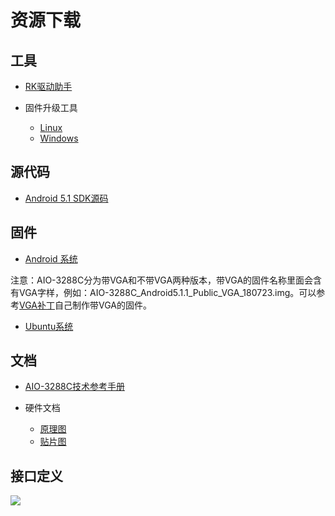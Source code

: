# 资源下载

## 工具

* [RK驱动助手](https://pan.baidu.com/s/1jH5PFYu#list/path=%2F)

* 固件升级工具
  * [Linux](https://pan.baidu.com/s/1slP42Rz#list/path=%2F)
  * [Windows](https://pan.baidu.com/s/1i4N2GAT#list/path=%2F)

## 源代码

* [Android 5.1 SDK源码](https://pan.baidu.com/s/1g2kO7xjMF5Am1kHMHOf9yg)

## 固件
* [Android 系统](https://pan.baidu.com/s/1Q7wDgj48dv91rle7pEj9xQ)

注意：AIO-3288C分为带VGA和不带VGA两种版本，带VGA的固件名称里面会含有VGA字样，例如：AIO-3288C_Android5.1.1_Public_VGA_180723.img。可以参考[VGA补丁](https://pan.baidu.com/s/1NNAl09ybwLAdH4yTlayLfg)自己制作带VGA的固件。

* [Ubuntu系统](https://pan.baidu.com/s/1mo44_kSMAIZq95GVFUR2IQ)

## 文档

* [AIO-3288C技术参考手册](AIO_3288C_Technical_Reference_Manual.html)

* 硬件文档

  * [原理图](https://t-firefly.oss-cn-hangzhou.aliyuncs.com/product/RK3288/Docs/Hardware/AIO-3288C/(%E5%8E%9F%E7%90%86%E5%9B%BE)AIO-3288C_V10.pdf)
  * [贴片图](https://t-firefly.oss-cn-hangzhou.aliyuncs.com/product/RK3288/Docs/Hardware/AIO-3288C/(%E8%B4%B4%E7%89%87%E5%9B%BE)AIO-3288C_V10.pdf)

## 接口定义

![](img/download.jpg)